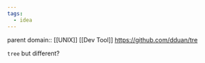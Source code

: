 ```yaml
---
tags:
  - idea
---
```

parent domain:: [[UNIX]] [[Dev Tool]]
https://github.com/dduan/tre

`tree` but different?